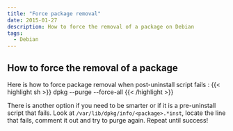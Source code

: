 ```yaml
---
title: "Force package removal"
date: 2015-01-27
description: How to force the removal of a package on Debian
tags:
  - Debian
---
```


## How to force the removal of a package

Here is how to force package removal when post-uninstall script fails :
{{< highlight sh >}}
dpkg --purge --force-all <package>
{{< /highlight >}}

There is another option if you need to be smarter or if it is a pre-uninstall script that fails. Look at `/var/lib/dpkg/info/<package>.*inst`, locate the line that fails, comment it out and try to purge again. Repeat until success!
